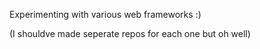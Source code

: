 Experimenting with various web frameworks :)  

(I shouldve made seperate repos for each one but oh well)
